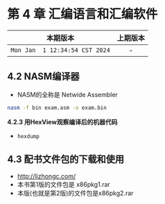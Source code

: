 # 第 4 章 汇编语言和汇编软件

|本期版本|上期版本|
|:---:|:---:|
|`Mon Jan  1 12:34:54 CST 2024`| -

## 4.2 NASM编译器

* NASM的全称是 Netwide Assembler

```bash
nasm -f bin exam.asm -o exam.bin
```

**4.2.3 用HexView观察编译后的机器代码**

* `hexdump`

## 4.3 配书文件包的下载和使用

* <http://lizhongc.com/>
* 本书第1版的文件包是 x86pkg1.rar
* 本版(也就是第2版)的文件包是x86pkg2.rar
